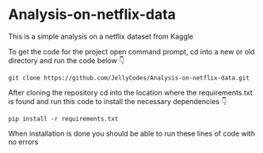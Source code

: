 # Analysis-on-netflix-data
This is a simple analysis on a netflix dataset from Kaggle

To get the code for the project open command prompt, cd into a new or old directory and run the code below 👇
```
git clone https://github.com/JellyCodes/Analysis-on-netflix-data.git
```

After cloning the repository cd into the location where the requirements.txt is found and run this code to install the necessary dependencies 👇
```
pip install -r requirements.txt
```

When installation is done you should be able to run these lines of code with no errors
![]()
